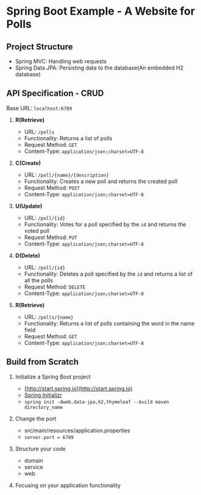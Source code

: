 Spring Boot Example - A Website for Polls
========

Project Structure
--------
- Spring MVC: Handling web requests
- Spring Data JPA: Persisting data to the database(An embedded H2 database)

API Specification - CRUD
--------
Base URL: `localhost:6789`

1. **R(Retrieve)**
   - URL: `/polls`
   - Functionality: Returns a list of polls
   - Request Method: `GET`
   - Content-Type: `application/json;charset=UTF-8`

2. **C(Create)**
   - URL: `/poll/{name}/{description}`
   - Functionality: Creates a new poll and returns the created poll
   - Request Method: `POST`
   - Content-Type: `application/json;charset=UTF-8`

3. **U(Update)**
   - URL: `/poll/{id}`
   - Functionality: Votes for a poll specified by the `id` and returns the voted poll
   - Request Method: `PUT`
   - Content-Type: `application/json;charset=UTF-8`

4. **D(Delete)**
   - URL: `/poll/{id}`
   - Functionality: Deletes a poll specified by the `id` and returns a list of all the polls
   - Request Method: `DELETE`
   - Content-Type: `application/json;charset=UTF-8`

5. **R(Retrieve)**
   - URL: `/polls/{name}`
   - Functionality: Returns a list of polls containing the word in the name field
   - Request Method: `GET`
   - Content-Type: `application/json;charset=UTF-8`

Build from Scratch
--------
1. Initialize a Spring Boot project
   - [http://start.spring.io](http://start.spring.io)
   - [Spring Initializr](https://github.com/spring-io/initializr)
   - `spring init -dweb,data-jpa,h2,thymeleaf --build maven directory_name`

2. Change the port
   - src/main/resources/application.properties
   - `server.port = 6789`

3. Structure your code
   - domain
   - service
   - web

4. Focusing on your application functionality